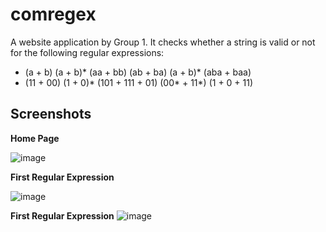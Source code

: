 # comregex 

A website application by Group 1. It checks whether a string is valid or not for the following regular expressions: 
- (a + b) (a + b)* (aa + bb) (ab + ba) (a + b)* (aba + baa)
- (11 + 00) (1 + 0)* (101 + 111 + 01) (00* + 11*) (1 + 0 + 11)

## Screenshots
**Home Page**


![image](https://cdn.discordapp.com/attachments/983766141128290315/993511117416583188/unknown.png)


**First Regular Expression**


![image](https://cdn.discordapp.com/attachments/983766141128290315/993513513827962991/unknown.png)


**First Regular Expression**
![image](https://cdn.discordapp.com/attachments/983766141128290315/993513745160605737/unknown.png)

